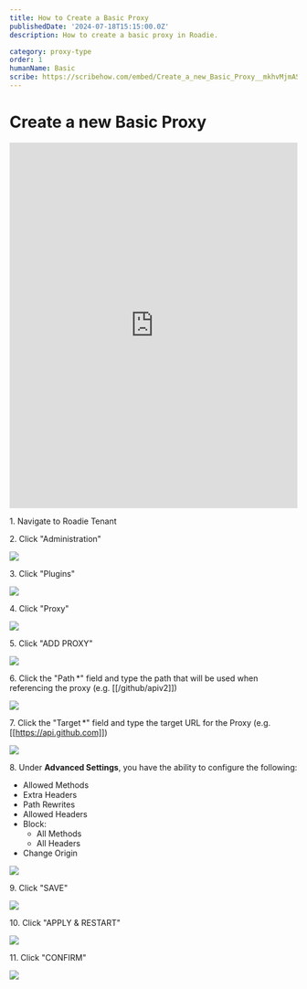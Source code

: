 ```yaml
---
title: How to Create a Basic Proxy
publishedDate: '2024-07-18T15:15:00.0Z'
description: How to create a basic proxy in Roadie.

category: proxy-type
order: 1
humanName: Basic
scribe: https://scribehow.com/embed/Create_a_new_Basic_Proxy__mkhvMjmAS1uz2u9gGstsQw?skipIntro=true&removeLogo=true
---
```


# Create a new Basic Proxy

<iframe src="https://scribehow.com/embed/Create_a_new_Basic_Proxy__mkhvMjmAS1uz2u9gGstsQw?removeLogo=true" width="100%" height="640" allowfullscreen frameborder="0"></iframe>

1\. Navigate to Roadie Tenant

2\. Click "Administration"

![](https://ajeuwbhvhr.cloudimg.io/colony-recorder.s3.amazonaws.com/files/2024-07-15/4b7d6910-d3d5-4cf9-817d-8dc7f49f70f7/ascreenshot.jpeg?tl_px=0,408&br_px=859,889&force_format=png&width=860&wat_scale=76&wat=1&wat_opacity=0.7&wat_gravity=northwest&wat_url=https://colony-recorder.s3.us-west-1.amazonaws.com/images/watermarks/FB923C_standard.webp&wat_pad=80,366)

3\. Click "Plugins"

![](https://ajeuwbhvhr.cloudimg.io/colony-recorder.s3.amazonaws.com/files/2024-07-15/b4b7d5d6-6d11-478f-82da-a67246d04f9a/ascreenshot.jpeg?tl_px=0,362&br_px=859,843&force_format=png&width=860&wat_scale=76&wat=1&wat_opacity=0.7&wat_gravity=northwest&wat_url=https://colony-recorder.s3.us-west-1.amazonaws.com/images/watermarks/FB923C_standard.webp&wat_pad=308,212)

4\. Click "Proxy"

![](https://ajeuwbhvhr.cloudimg.io/colony-recorder.s3.amazonaws.com/files/2024-07-15/8417eaed-59b6-40d0-8ba8-bc7fd3f36569/ascreenshot.jpeg?tl_px=0,305&br_px=859,786&force_format=png&width=860&wat_scale=76&wat=1&wat_opacity=0.7&wat_gravity=northwest&wat_url=https://colony-recorder.s3.us-west-1.amazonaws.com/images/watermarks/FB923C_standard.webp&wat_pad=286,212)

5\. Click "ADD PROXY"

![](https://ajeuwbhvhr.cloudimg.io/colony-recorder.s3.amazonaws.com/files/2024-07-15/0d69c553-e320-42bb-ad9c-72613be76029/ascreenshot.jpeg?tl_px=665,281&br_px=1525,762&force_format=png&width=860&wat_scale=76&wat=1&wat_opacity=0.7&wat_gravity=northwest&wat_url=https://colony-recorder.s3.us-west-1.amazonaws.com/images/watermarks/FB923C_standard.webp&wat_pad=705,212)

6\. Click the "Path \*" field and type the path that will be used when referencing the proxy (e.g. [[/github/apiv2]])

![](https://ajeuwbhvhr.cloudimg.io/colony-recorder.s3.amazonaws.com/files/2024-07-15/efbfd64a-e425-4dc5-8039-ce3f83771d1f/ascreenshot.jpeg?tl_px=253,352&br_px=1113,833&force_format=png&width=860&wat_scale=76&wat=1&wat_opacity=0.7&wat_gravity=northwest&wat_url=https://colony-recorder.s3.us-west-1.amazonaws.com/images/watermarks/FB923C_standard.webp&wat_pad=402,212)

7\. Click the "Target \*" field and type the target URL for the Proxy (e.g. [[https://api.github.com]])

![](https://ajeuwbhvhr.cloudimg.io/colony-recorder.s3.amazonaws.com/files/2024-07-15/a699d2bc-9b33-4ff0-86a9-0475148464e4/ascreenshot.jpeg?tl_px=274,202&br_px=1134,683&force_format=png&width=860&wat_scale=76&wat=1&wat_opacity=0.7&wat_gravity=northwest&wat_url=https://colony-recorder.s3.us-west-1.amazonaws.com/images/watermarks/FB923C_standard.webp&wat_pad=402,212)

8\. Under **Advanced Settings**, you have the ability to configure the following:

- Allowed Methods
- Extra Headers
- Path Rewrites
- Allowed Headers
- Block:
  - All Methods
  - All Headers
- Change Origin

![](https://colony-recorder.s3.amazonaws.com/files/2024-07-15/29b45b79-b380-47b6-8f1b-8bd272f0875f/stack_animation.webp)

9\. Click "SAVE"

![](https://ajeuwbhvhr.cloudimg.io/colony-recorder.s3.amazonaws.com/files/2024-07-15/55fc170f-fa44-4472-8b34-ec56776dc6c2/ascreenshot.jpeg?tl_px=201,361&br_px=1061,842&force_format=png&width=860&wat_scale=76&wat=1&wat_opacity=0.7&wat_gravity=northwest&wat_url=https://colony-recorder.s3.us-west-1.amazonaws.com/images/watermarks/FB923C_standard.webp&wat_pad=402,212)

10\. Click "APPLY & RESTART"

![](https://ajeuwbhvhr.cloudimg.io/colony-recorder.s3.amazonaws.com/files/2024-07-15/5ed54174-c383-4514-8e21-9f4574b66d56/ascreenshot.jpeg?tl_px=319,408&br_px=1179,889&force_format=png&width=860&wat_scale=76&wat=1&wat_opacity=0.7&wat_gravity=northwest&wat_url=https://colony-recorder.s3.us-west-1.amazonaws.com/images/watermarks/FB923C_standard.webp&wat_pad=402,280)

11\. Click "CONFIRM"

![](https://ajeuwbhvhr.cloudimg.io/colony-recorder.s3.amazonaws.com/files/2024-07-15/ed9178a7-09ba-4132-afc9-971ab6cf1aa4/ascreenshot.jpeg?tl_px=574,272&br_px=1434,753&force_format=png&width=860&wat_scale=76&wat=1&wat_opacity=0.7&wat_gravity=northwest&wat_url=https://colony-recorder.s3.us-west-1.amazonaws.com/images/watermarks/FB923C_standard.webp&wat_pad=402,212)
